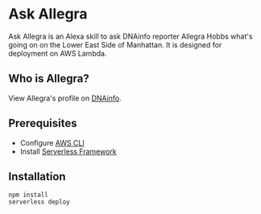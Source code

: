 # Ask Allegra

Ask Allegra is an Alexa skill to ask DNAinfo reporter Allegra Hobbs what's going on on the Lower East Side of Manhattan. It is designed for deployment on AWS Lambda.

## Who is Allegra?
View Allegra's profile on [DNAinfo](https://www.dnainfo.com/new-york/about-us/our-team/editorial-team/allegra-hobbs).

## Prerequisites
- Configure [AWS CLI](https://github.com/aws/aws-cli)
- Install [Serverless Framework](https://github.com/serverless/serverless)

## Installation
```
npm install
serverless deploy
```